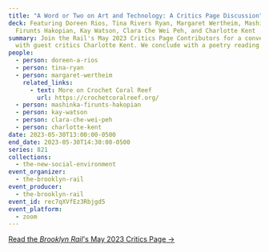 ```yaml
---
title: "A Word or Two on Art and Technology: A Critics Page Discussion"
deck: Featuring Doreen Rios, Tina Rivers Ryan, Margaret Wertheim, Mashinka
  Firunts Hakopian, Kay Watson, Clara Che Wei Peh, and Charlotte Kent
summary: Join the Rail's May 2023 Critics Page Contributors for a conversation
  with guest critics Charlotte Kent. We conclude with a poetry reading.
people:
  - person: doreen-a-rios
  - person: tina-ryan
  - person: margaret-wertheim
    related_links:
      - text: More on Crochet Coral Reef
        url: https://crochetcoralreef.org/
  - person: mashinka-firunts-hakopian
  - person: kay-watson
  - person: clara-che-wei-peh
  - person: charlotte-kent
date: 2023-05-30T13:00:00-0500
end_date: 2023-05-30T14:30:00-0500
series: 821
collections:
  - the-new-social-environment
event_organizer:
  - the-brooklyn-rail
event_producer:
  - the-brooklyn-rail
event_id: rec7qXVfEz3Rbjgd5
event_platform:
  - zoom
---
```

[R﻿ead the *Brooklyn Rail*'s May 2023 Critics Page →](https://brooklynrail.org/2023/5/criticspage)